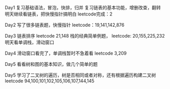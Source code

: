 Day1
复习基础语法，冒泡，快排，归并
复习链表的基本功能，增删改查，翻转
明天继续看链表，把快慢指针搞明白
leetcode完成：2

Day2
写了很多链表题，快慢指针
leetcode：19,141,142,876

Day3
链表排序
leetcode 21,148
栈的经典简单例题，
leetcode: 20,155,225,232
明天看单调栈，滑动窗口

Day4
滑动窗口看完了，单调栈暂时不急着看
leetcode 3,209

Day5 看看树和图的基本知识，做几个简单的题

Day5
学习了二叉树的遍历，树是否相同或者对称，还有根据遍历构建二叉树
leetcode 94,100,101,102,105,106,107,144,145